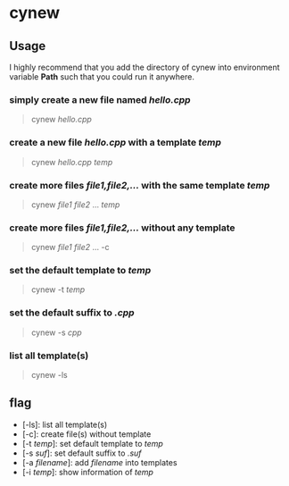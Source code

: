 # cynew

## Usage

I highly recommend that you add the directory of cynew into environment variable **Path** such that you could run it anywhere.

### simply create a new file named *hello.cpp*
> cynew *hello.cpp*

### create a new file *hello.cpp* with a template *temp*
> cynew *hello.cpp* *temp*

### create more files *file1,file2,...* with the same template *temp*
> cynew *file1* *file2* ... *temp*

### create more files *file1,file2,...* without any template
> cynew *file1* *file2* ... -c

### set the default template to *temp*
> cynew -t *temp*

### set the default suffix to *.cpp*
> cynew -s *cpp*

### list all template(s)
> cynew -ls

## flag
- [-ls]: list all template(s)
- [-c]: create file(s) without template
- [-t *temp*]: set default template to *temp*
- [-s *suf*]: set default suffix to *.suf*
- [-a *filename*]: add *filename* into templates
- [-i *temp*]: show information of *temp*